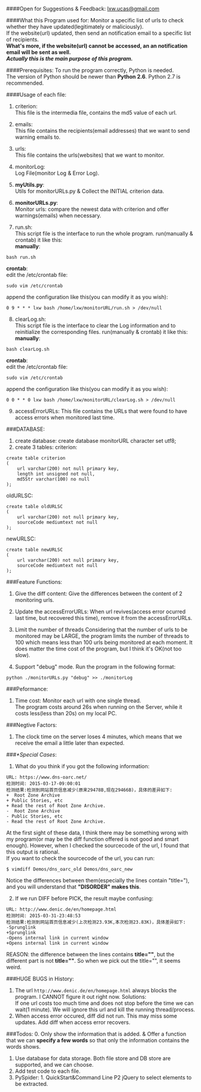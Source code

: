 ####Open for Suggestions & Feedback:
lxw.ucas@gmail.com

####What this Program used for:
Monitor a specific list of urls to check whether they have updated(legitimately or maliciously).</br>
If the website(url) updated, then send an notification email to a specific list of recipients.</br>
**What's more, if the website(url) cannot be accessed, an an notification email will be sent as well.** </br>
**_Actually this is the main purpose of this program._**</br>

####Prerequisites:
To run the program correctly, Python is needed.</br>
The version of Python should be newer than **Python 2.6**. Python 2.7 is recommended.

####Usage of each file:
1. criterion:</br>
This file is the intermedia file, contains the md5 value of each url.

2. emails:</br>
This file contains the recipients(email addresses) that we want to send warning emails to.

3. urls:</br>
This file contains the urls(websites) that we want to monitor.

4. monitorLog:</br>
Log File(monitor Log & Error Log).

5. **myUtils.py**:</br>
Utils for monitorURLs.py & Collect the INITIAL criterion data.

6. **monitorURLs.py**:</br>
Monitor urls: compare the newest data with criterion and offer warnings(emails) when necessary.

7. run.sh:</br>
This script file is the interface to run the whole program. run(manually & crontab) it like this:</br>
**manually**:</br>
 ```
 bash run.sh
 ```
**crontab**:</br>
edit the /etc/crontab file:</br>
 ```
 sudo vim /etc/crontab
 ```
append the configuration like this(you can modify it as you wish):</br>
 ```
 0 9 * * * lxw bash /home/lxw/monitorURL/run.sh > /dev/null
 ```

8. clearLog.sh:</br>
This script file is the interface to clear the Log information and to reinitialize the corresponding files. run(manually & crontab) it like this:</br>
**manually**:</br>
 ```
 bash clearLog.sh
 ```
**crontab**:</br>
edit the /etc/crontab file:</br>
 ```
 sudo vim /etc/crontab
 ```
append the configuration like this(you can modify it as you wish):</br>
 ```
 0 0 * * 0 lxw bash /home/lxw/monitorURL/clearLog.sh > /dev/null
 ```

9. accessErrorURLs:
This file contains the URLs that were found to have access errors when monitored last time.

###DATABASE:
1. create database:
create database monitorURL character set utf8;
2. create 3 tables:
criterion:</br>
```
create table criterion
(
    url varchar(200) not null primary key,
    length int unsigned not null,
    md5Str varchar(100) no null
);
```
oldURLSC:</br>
```
create table oldURLSC
(
    url varchar(200) not null primary key,
    sourceCode mediumtext not null
);
```
newURLSC:</br>
```
create table newURLSC
(
    url varchar(200) not null primary key,
    sourceCode mediumtext not null
);
```

###Feature Functions:
1. Give the diff content:
Give the differences between the content of 2 monitoring urls.

2. Update the accessErrorURLs:
When url revives(access error ocurred last time, but recovered this time), remove it from the accessErrorURLs.</br>

3. Limit the number of threads
Considering that the number of urls to be monitored may be LARGE, the program limits the number of threads to 100 which means less than 100 urls being monitored at each moment. It does matter the time cost of the program, but I think it's OK(not too slow).

4. Support "debug" mode. Run the program in the following format:
```
python ./monitorURLs.py "debug" >> ./monitorLog
```


###Peformance:
1. Time cost:
Monitor each url with one single thread. </br>
The program costs around 26s when running on the Server, while it costs less(less than 20s) on my local PC.</br>

###Negtive Factors:
1. The clock time on the server loses 4 minutes, which means that we receive the email a little later than expected.

###_*Special Cases_:
1. What do you think if you got the following information:
```
URL: https://www.dns-oarc.net/
检测时间: 2015-03-17-09:00:01
检测结果:检测到网站首页信息减少(原来29478B,现在29466B)，具体的差异如下:
+  Root Zone Archive
+ Public Stories, etc
+ Read the rest of Root Zone Archive.
-  Root Zone Archive
- Public Stories, etc
- Read the rest of Root Zone Archive.
```
At the first sight of these data, I think there may be something wrong with my program(or may be the diff function offered is not good and smart enough). However, when I checked the sourcecode of the url, I found that this output is rational.</br>
If you want to check the sourcecode of the url, you can run:
```
$ vimdiff Demos/dns_oarc_old Demos/dns_oarc_new
```
Notice the differences between them(especially the lines contain "title="), and you will understand that **"DISORDER" makes this**.</br>

2. If we run DIFF before PICK, the result maybe confusing:
```
URL: http://www.denic.de/en/homepage.html
检测时间: 2015-03-31-23:48:53
检测结果:检测到网站首页信息减少(上次检测23.93K,本次检测23.83K)，具体差异如下:
-Sprunglink
+Sprunglink
-Opens internal link in current window
+Opens internal link in current window
```
REASON: the difference between the lines contains **title=""**, but the different part is not **title=""**. So when we pick out the title="", it seems weird.


###HUGE BUGS in History:
1. The url `http://www.denic.de/en/homepage.html` always blocks the program.
I CANNOT figure it out right now.
Solutions:</br>
If one url costs too much time and does not stop before the time we can wait(1 minute). We will ignore this url and kill the running thread/process.
2. When access error occured, diff did not run. This may miss some updates.
Add diff when access error recovers.


###Todos:
0. Only show the information that is added.
&
Offer a function that we can **specify a few words** so that only the information contains the words shows.
1. Use database for data storage. Both file store and DB store are supported, and we can choose.
2. Add test code to each file.
3. PySpider: 1. QuickStart&Command Line P2 jQuery to select elements to be extracted.
